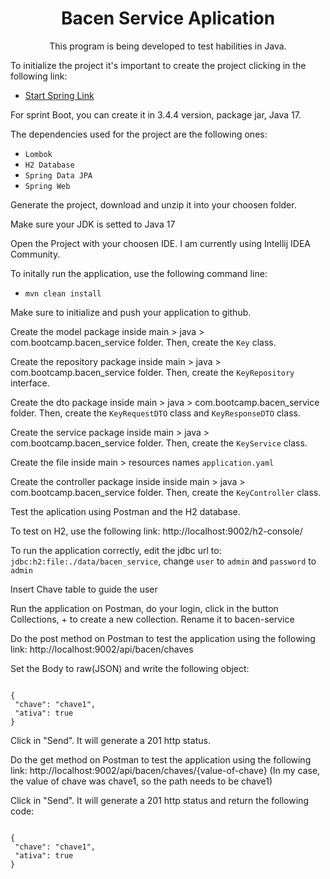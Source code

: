 <h1 align="center">Bacen Service Aplication</h1>

<p align="center">This program is being developed to test habilities in Java.</p>

<p>To initialize the project it's important to create the project clicking in the following link:</p>

<ul>
  <li><a href="https://start.spring.io/">Start Spring Link</a></li>
</ul>

<p>For sprint Boot, you can create it in 3.4.4 version, package jar, Java 17.</p>

<p>The dependencies used for the project are the following ones:</p>

<ul>
  <li><code>Lombok</code></li>
  <li><code>H2 Database</code></li>
  <li><code>Spring Data JPA</code></li>
  <li><code>Spring Web</code></li>
</ul>

<p>Generate the project, download and unzip it into your choosen folder.</p>

<p>Make sure your JDK is setted to Java 17</p>

<p>Open the Project with your choosen IDE. I am currently using Intellij IDEA Community.</p>

<p>To initally run the application, use the following command line:</p>

<ul>
  <li><code>mvn clean install</code></li>
</ul>

<p>Make sure to initialize and push your application to github.</p>

<p>Create the model package inside main > java > com.bootcamp.bacen_service folder. Then, create the <code>Key</code> class.</p>

<p>Create the repository package inside main > java > com.bootcamp.bacen_service folder. Then, create the <code>KeyRepository</code> interface.</p>

<p>Create the dto package inside main > java > com.bootcamp.bacen_service folder. Then, create the <code>KeyRequestDTO</code> class and <code>KeyResponseDTO</code> class.</p>

<p>Create the service package inside main > java > com.bootcamp.bacen_service folder. Then, create the <code>KeyService</code> class.</p>

<p>Create the file inside main > resources names <code>application.yaml</code> </p>

<p>Create the controller package inside inside main > java > com.bootcamp.bacen_service folder. Then, create the <code>KeyController</code> class.</p>


<p>Test the aplication using Postman and the H2 database.</p>

<p>To test on H2, use the following link: http://localhost:9002/h2-console/</p>

<p>To run the application correctly, edit the jdbc url to:  <code>jdbc:h2:file:./data/bacen_service</code>, change <code>user</code> to <code>admin</code> and <code>password</code> to <code>admin</code></p>

<!-->Insert Chave table to guide the user</!-->

<p>Run the application on Postman, do your login, click in the button Collections, + to create a new collection. Rename it to bacen-service</p>

<p>Do the post method on Postman to test the application using the following link: http://localhost:9002/api/bacen/chaves</p>

<p>Set the Body to raw(JSON) and write the following object:</p>

<code>
{
 "chave": "chave1",
 "ativa": true
}
</code>

<p>Click in "Send". It will generate a 201 http status.</p>

<p>Do the get method on Postman to test the application using the following link: http://localhost:9002/api/bacen/chaves/{value-of-chave} (In my case, the value of chave was chave1, so the path needs to be chave1)</p>

<p>Click in "Send". It will generate a 201 http status and return the following code:</p>

<code>
{
 "chave": "chave1",
 "ativa": true
}
</code>
